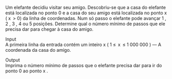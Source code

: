 Um elefante decidiu visitar seu amigo. Descobriu-se que a casa do elefante está localizada no ponto 0 e a casa do seu amigo está localizada no ponto x ( x  > 0) da linha de coordenadas. Num só passo o elefante pode avançar 1 , 2 , 3 , 4 ou 5 posições. Determine qual o número mínimo de passos que ele precisa dar para chegar à casa do amigo.

Input  
A primeira linha da entrada contém um inteiro x ( 1 ≤  x  ≤ 1 000 000 ) — A coordenada da casa do amigo.

Output  
Imprima o número mínimo de passos que o elefante precisa dar para ir do ponto 0 ao ponto x .
